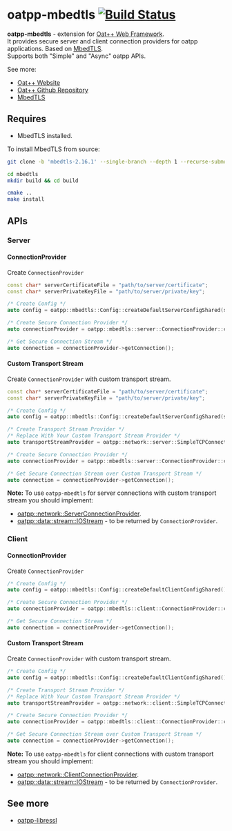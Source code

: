 # oatpp-mbedtls [![Build Status](https://dev.azure.com/lganzzzo/lganzzzo/_apis/build/status/oatpp.oatpp-mbedtls?branchName=master)](https://dev.azure.com/lganzzzo/lganzzzo/_build/latest?definitionId=18&branchName=master)

**oatpp-mbedtls** - extension for [Oat++ Web Framework](https://github.com/oatpp/oatpp).  
It provides secure server and client connection providers for oatpp applications. Based on [MbedTLS](https://tls.mbed.org/).  
Supports both "Simple" and "Async" oatpp APIs.

See more:
- [Oat++ Website](https://oatpp.io/)
- [Oat++ Github Repository](https://github.com/oatpp/oatpp)
- [MbedTLS](https://tls.mbed.org/)

## Requires

- MbedTLS installed.

To install MbedTLS from source:

```bash
git clone -b 'mbedtls-2.16.1' --single-branch --depth 1 --recurse-submodules https://github.com/ARMmbed/mbedtls

cd mbedtls
mkdir build && cd build

cmake ..
make install
```

## APIs

### Server

#### ConnectionProvider

Create `ConnectionProvider`

```cpp
const char* serverCertificateFile = "path/to/server/certificate";
const char* serverPrivateKeyFile = "path/to/server/private/key";

/* Create Config */
auto config = oatpp::mbedtls::Config::createDefaultServerConfigShared(serverCertificateFile, serverPrivateKeyFile);

/* Create Secure Connection Provider */
auto connectionProvider = oatpp::mbedtls::server::ConnectionProvider::createShared(config, 443 /* port */);

/* Get Secure Connection Stream */
auto connection = connectionProvider->getConnection();
```

#### Custom Transport Stream

Create `ConnectionProvider` with custom transport stream.

```cpp
const char* serverCertificateFile = "path/to/server/certificate";
const char* serverPrivateKeyFile = "path/to/server/private/key";

/* Create Config */
auto config = oatpp::mbedtls::Config::createDefaultServerConfigShared(serverCertificateFile, serverPrivateKeyFile);

/* Create Transport Stream Provider */
/* Replace With Your Custom Transport Stream Provider */
auto transportStreamProvider = oatpp::network::server::SimpleTCPConnectionProvider::createShared(443 /* port */);

/* Create Secure Connection Provider */
auto connectionProvider = oatpp::mbedtls::server::ConnectionProvider::createShared(config, transportStreamProvider);

/* Get Secure Connection Stream over Custom Transport Stream */
auto connection = connectionProvider->getConnection();
```

**Note:** To use `oatpp-mbedtls` for server connections with custom transport stream you should implement:

- [oatpp::network::ServerConnectionProvider](https://oatpp.io/api/latest/oatpp/network/ConnectionProvider/#serverconnectionprovider).
- [oatpp::data::stream::IOStream](https://oatpp.io/api/latest/oatpp/core/data/stream/Stream/#iostream) - to be returned by `ConnectionProvider`.

### Client

#### ConnectionProvider

Create `ConnectionProvider`

```cpp
/* Create Config */
auto config = oatpp::mbedtls::Config::createDefaultClientConfigShared();

/* Create Secure Connection Provider */
auto connectionProvider = oatpp::mbedtls::client::ConnectionProvider::createShared(config, "httpbin.org", 443 /* port */);

/* Get Secure Connection Stream */
auto connection = connectionProvider->getConnection();
```

#### Custom Transport Stream

Create `ConnectionProvider` with custom transport stream.

```cpp
/* Create Config */
auto config = oatpp::mbedtls::Config::createDefaultClientConfigShared();

/* Create Transport Stream Provider */
/* Replace With Your Custom Transport Stream Provider */
auto transportStreamProvider = oatpp::network::client::SimpleTCPConnectionProvider::createShared("httpbin.org", 443 /* port */);

/* Create Secure Connection Provider */
auto connectionProvider = oatpp::mbedtls::client::ConnectionProvider::createShared(config, transportStreamProvider);

/* Get Secure Connection Stream over Custom Transport Stream */
auto connection = connectionProvider->getConnection();
```

**Note:** To use `oatpp-mbedtls` for client connections with custom transport stream you should implement:

- [oatpp::network::ClientConnectionProvider](https://oatpp.io/api/latest/oatpp/network/ConnectionProvider/#clientconnectionprovider).
- [oatpp::data::stream::IOStream](https://oatpp.io/api/latest/oatpp/core/data/stream/Stream/#iostream) - to be returned by `ConnectionProvider`.


## See more

- [oatpp-libressl](https://github.com/oatpp/oatpp-libressl)
